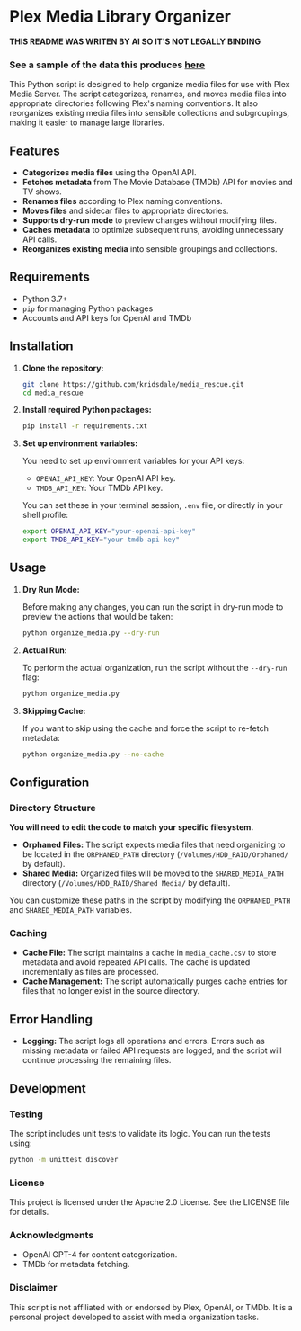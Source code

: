 # Plex Media Library Organizer

**THIS README WAS WRITEN BY AI SO IT'S NOT LEGALLY BINDING**

### See a sample of the data this produces [here](https://docs.google.com/spreadsheets/d/1aS3vE4cL0EKVV0CHE_XSWkSnuO1hEA92cxnj5be6vYY/edit?usp=sharing)

This Python script is designed to help organize media files for use with Plex Media Server. The script categorizes, renames, and moves media files into appropriate directories following Plex's naming conventions. It also reorganizes existing media files into sensible collections and subgroupings, making it easier to manage large libraries.

## Features

- **Categorizes media files** using the OpenAI API.
- **Fetches metadata** from The Movie Database (TMDb) API for movies and TV shows.
- **Renames files** according to Plex naming conventions.
- **Moves files** and sidecar files to appropriate directories.
- **Supports dry-run mode** to preview changes without modifying files.
- **Caches metadata** to optimize subsequent runs, avoiding unnecessary API calls.
- **Reorganizes existing media** into sensible groupings and collections.

## Requirements

- Python 3.7+
- `pip` for managing Python packages
- Accounts and API keys for OpenAI and TMDb

## Installation

1. **Clone the repository:**

    ```bash
    git clone https://github.com/kridsdale/media_rescue.git
    cd media_rescue
    ```

2. **Install required Python packages:**

    ```bash
    pip install -r requirements.txt
    ```

3. **Set up environment variables:**

    You need to set up environment variables for your API keys:

    - `OPENAI_API_KEY`: Your OpenAI API key.
    - `TMDB_API_KEY`: Your TMDb API key.

    You can set these in your terminal session, `.env` file, or directly in your shell profile:

    ```bash
    export OPENAI_API_KEY="your-openai-api-key"
    export TMDB_API_KEY="your-tmdb-api-key"
    ```

## Usage

1. **Dry Run Mode:**

    Before making any changes, you can run the script in dry-run mode to preview the actions that would be taken:

    ```bash
    python organize_media.py --dry-run
    ```

2. **Actual Run:**

    To perform the actual organization, run the script without the `--dry-run` flag:

    ```bash
    python organize_media.py
    ```

3. **Skipping Cache:**

    If you want to skip using the cache and force the script to re-fetch metadata:

    ```bash
    python organize_media.py --no-cache
    ```

## Configuration

### Directory Structure

**You will need to edit the code to match your specific filesystem.**

- **Orphaned Files:** The script expects media files that need organizing to be located in the `ORPHANED_PATH` directory (`/Volumes/HDD_RAID/Orphaned/` by default). 
- **Shared Media:** Organized files will be moved to the `SHARED_MEDIA_PATH` directory (`/Volumes/HDD_RAID/Shared Media/` by default).

You can customize these paths in the script by modifying the `ORPHANED_PATH` and `SHARED_MEDIA_PATH` variables.

### Caching

- **Cache File:** The script maintains a cache in `media_cache.csv` to store metadata and avoid repeated API calls. The cache is updated incrementally as files are processed.
- **Cache Management:** The script automatically purges cache entries for files that no longer exist in the source directory.

## Error Handling

- **Logging:** The script logs all operations and errors. Errors such as missing metadata or failed API requests are logged, and the script will continue processing the remaining files.

## Development

### Testing

The script includes unit tests to validate its logic. You can run the tests using:

```bash
python -m unittest discover
```

### License

This project is licensed under the Apache 2.0 License. See the LICENSE file for details.

### Acknowledgments

- OpenAI GPT-4 for content categorization.
- TMDb for metadata fetching.

### Disclaimer

This script is not affiliated with or endorsed by Plex, OpenAI, or TMDb. It is a personal project developed to assist with media organization tasks.
